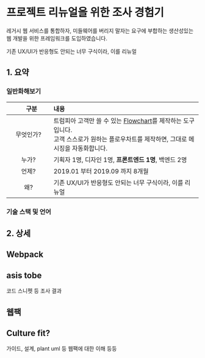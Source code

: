 # 프로젝트 리뉴얼을 위한 조사 경험기

레거시 웹 서비스를 통합하자, 미들웨어를 버리지 말자는 요구에 부합하는 생산성있는 웹 개발을 위한
프레임워크를 도입하였습니다.

기존 UX/UI가 반응형도 안되는 너무 구식이라, 이를 리뉴얼

## 1. 요약

### 일반화해보기

| 　구분　　　　 | 내용                                                                                                                |
|:-------:|:------------------------------------------------------------------------------------------------------------------|
|  무엇인가?  | 트럼피아 고객만 쓸 수 있는 [Flowchart](/learning/flowchart.html)를 제작하는 도구입니다.<br/> 고객 스스로가 원하는 플로우차트를 제작하면, 그대로 메시징을 자동화합니다. | 
|   누가?   | 기획자 1명, 디자인 1명, <b>프론트엔드 1명</b>, 백엔드 2명                                                                           |
|   언제?   | 2019.01 부터 2019.09 까지 8개월
|   왜?    | 기존 UX/UI가 반응형도 안되는 너무 구식이라, 이를 리뉴얼                              |


### 기술 스택 및 언어

## 2. 상세
## Webpack

## asis tobe
코드 스니펫 등 조사 결과

## 웹팩


## Culture fit?
가이드, 설계, plant uml 등 웹팩에 대한 이해 등등